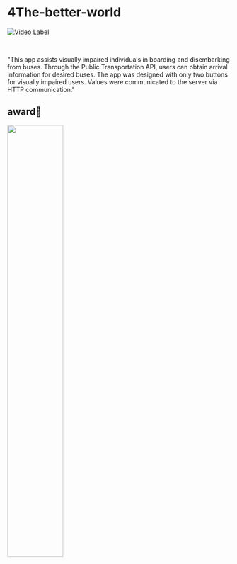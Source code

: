 # 4The-better-world
[![Video Label](http://img.youtube.com/vi/5rsvDaN0y94/0.jpg)](https://youtu.be/5rsvDaN0y94)

<br>

"This app assists visually impaired individuals in boarding and disembarking from buses.
Through the Public Transportation API, users can obtain arrival information for desired buses.
The app was designed with only two buttons for visually impaired users.
Values were communicated to the server via HTTP communication."


## award🏅
<img src="https://github.com/gomdolipooh/4The-better-world/assets/97873333/2ceae4bf-0460-45dc-af12-555c79cd8570" width="50%">
